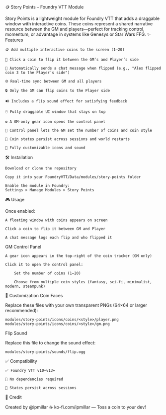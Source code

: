 🪙 Story Points – Foundry VTT Module

Story Points is a lightweight module for Foundry VTT that adds a draggable window with interactive coins. These coins represent a shared narrative resource between the GM and players—perfect for tracking control, momentum, or advantage in systems like Genesys or Star Wars FFG.
✨ Features

    🪙 Add multiple interactive coins to the screen (1–20)

    🎯 Click a coin to flip it between the GM’s and Player’s side

    💬 Automatically sends a chat message when flipped (e.g., "Alex flipped coin 3 to the Player’s side")

    🌐 Real-time sync between GM and all players

    🔒 Only the GM can flip coins to the Player side

    🔊 Includes a flip sound effect for satisfying feedback

    🖱️ Fully draggable UI window that stays on top

    ⚙️ A GM-only gear icon opens the control panel

    🧮 Control panel lets the GM set the number of coins and coin style

    🧠 Coin states persist across sessions and world restarts

    🎨 Fully customizable icons and sound

🛠️ Installation

    Download or clone the repository

    Copy it into your FoundryVTT/Data/modules/story-points folder

    Enable the module in Foundry:
    Settings > Manage Modules > Story Points

🎮 Usage

Once enabled:

    A floating window with coins appears on screen

    Click a coin to flip it between GM and Player

    A chat message logs each flip and who flipped it

GM Control Panel

    A gear icon appears in the top-right of the coin tracker (GM only)

    Click it to open the control panel:

        Set the number of coins (1–20)

        Choose from multiple coin styles (fantasy, sci-fi, minimalist, modern, steampunk)
    

🎨 Customization
Coin Faces

Replace these files with your own transparent PNGs (64×64 or larger recommended):

    modules/story-points/icons/coins/<style>/player.png
    modules/story-points/icons/coins/<style>/gm.png

Flip Sound

Replace this file to change the sound effect:

    modules/story-points/sounds/flip.ogg

✅ Compatibility

    ✅ Foundry VTT v10–v13+

    🧩 No dependencies required

    💾 States persist across sessions

🙌 Credit

Created by @ipmillar
☕ ko-fi.com/ipmillar — Toss a coin to your dev!
